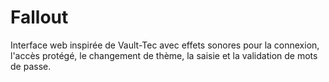 # Fallout

Interface web inspirée de Vault-Tec avec effets sonores pour la connexion, l'accès protégé, le changement de thème, la saisie et la validation de mots de passe.
